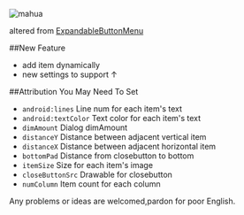 ![mahua](http://im2.ezgif.com/tmp/ezgif.com-58e67f0f67.gif)

altered from [ExpandableButtonMenu](https://github.com/lemonlabs/ExpandableButtonMenu)

##New Feature

* add item dynamically
* new settings to support ↑


##Attribution You May Need To Set

* `android:lines` Line num for each item's text 
* `android:textColor` Text color for each item's text
* `dimAmount` Dialog dimAmount
* `distanceY` Distance between adjacent vertical item
* `distanceX` Distance between adjacent horizontal item
* `bottomPad` Distance from closebutton to bottom
* `itemSize` Size for each item's image
* `closeButtonSrc` Drawable for closebutton
* `numColumn` Item count for each column

Any problems or ideas are welcomed,pardon for poor English.
